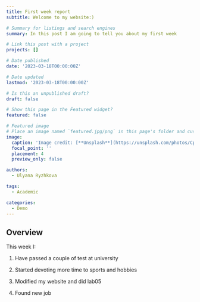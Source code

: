 ```yaml
---
title: First week report
subtitle: Welcome to my website:)

# Summary for listings and search engines
summary: In this post I am going to tell you about my first week

# Link this post with a project
projects: []

# Date published
date: '2023-03-18T00:00:00Z'

# Date updated
lastmod: '2023-03-18T00:00:00Z'

# Is this an unpublished draft?
draft: false

# Show this page in the Featured widget?
featured: false

# Featured image
# Place an image named `featured.jpg/png` in this page's folder and customize its options here.
image:
  caption: 'Image credit: [**Unsplash**](https://unsplash.com/photos/CpkOjOcXdUY)'
  focal_point: ''
  placement: 4
  preview_only: false

authors:
  - Ulyana Ryzhkova

tags:
  - Academic

categories:
  - Demo
---
```



## Overview

This week I:

1. Have passed a couple of test at university

2. Started devoting more time to sports and hobbies

3. Modified my website and did lab05

4. Found new job



